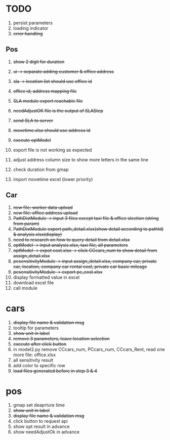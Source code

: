 # TODO
1. persist parameters
1. loading indicator
1. ~~error handling~~


## Pos
1. ~~show 2 digit for duration~~
1. ~~ui -> separate adding customer & office address~~
1. ~~sla -> location list should use office id~~
1. ~~office id, address mapping file~~
1. ~~SLA module export reachable file~~
1. ~~needAdjustOK file is the output of SLAStep~~
1. ~~send SLA to server~~
1. ~~movetime.xlsx should use address id~~
1. ~~execute optModel~~
1. export file is not working as expected
1. adjust address column size to show more letters in the same line

1. check duration from gmap
1. import movetime excel (lower priority)


## Car
1. ~~new file: worker data upload~~
1. ~~new file: office address upload~~
1. ~~PathDistModule -> input 3 files except taxi file & office slection (string from param)~~
1. ~~PathDistModule export path_detail.xlsx(show detail according to pathId) & analysis.xlsx(display)~~
1. ~~need to research on how to query detail from detail.xlsx~~
1. ~~optModel -> input analysis.xlsx, taxi file, all parameters~~
1. ~~optModel -> expot cost.xlsx -> click CCcars_num to show detail from assign_detail.xlsx~~
1. ~~pcsensitivityModule -> input assign_detail.xlsx, company car, private car, location, company car rental cost, private car basic mileage~~
1. ~~pcsensitivityModule -> export pc_cost.xlsx~~
1. display formatted value in excel
1. download excel file
1. call module

# cars
1. ~~display file name & validation msg~~
1. tooltip for parameters
1. ~~show unit in label~~
1. ~~remove 3 parameters, leave location selection~~
1. ~~execute after click button~~
1. in model2.py remove CCcars_num, PCcars_num, CCcars_Rent, read one more file: office.xlsx
1. all sensitivity result
1. add color to specific row
1. ~~load files generated before in step 3 & 4~~

# pos
1. gmap set deaprture time
1. ~~show unit in label~~
1. ~~display file name & validation msg~~
1. click button to request api
1. show opt result in advance
1. show needAdjustOk in advance